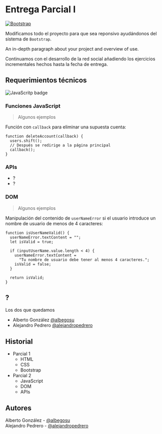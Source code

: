 # Entrega Parcial I

[![Bootstrap][bootstrap.com]][bootstrap-url]

Modificamos todo el proyecto para que sea reponsivo ayudándonos del sistema de `Bootstrap`.

An in-depth paragraph about your project and overview of use.

Continuamos con el desarrollo de la red social añadiendo los ejercicios incrementales hechos hasta la fecha de entrega.

## Requerimientos técnicos

![JavaScritp badge](https://badges.aleen42.com/src/javascript.svg)

### Funciones JavaScript

> Algunos ejemplos

Función con `callback` para eliminar una supuesta cuenta:

```
function deleteAccount(callback) {
  users.shift();
  // Después se redirige a la página principal
  callback();
}
```

### APIs

- ?
- ?

### DOM

> Algunos ejemplos

Manipulación del contenido de `userNameError` si el usuario introduce un nombre de usuario de menos de 4 caracteres:

```
function isUserNameValid() {
  userNameError.textContent = "";
  let isValid = true;

  if (inputUserName.value.length < 4) {
    userNameError.textContent =
      "Tu nombre de usuario debe tener al menos 4 caracteres.";
    isValid = false;
  }

  return isValid;
}
```

## ?

Los dos que quedamos

- Alberto González [@albegosu](https://github.com/albegosu)
- Alejandro Pedrero [@alejandropedrero](https://github.com/alejandropedrero)

## Historial

- Parcial 1
  - HTML
  - CSS
  - Bootstrap
- Parcial 2
  - JavaScript
  - DOM
  - APIs

## Autores

Alberto González - [@albegosu](https://github.com/albegosu)  
Alejandro Pedrero - [@alejandropedrero](https://github.com/alejandropedrero)

[bootstrap.com]: https://img.shields.io/badge/Bootstrap-563D7C?style=for-the-badge&logo=bootstrap&logoColor=white
[bootstrap-url]: https://getbootstrap.com
[javascript]: https://badges.aleen42.com/src/javascript.svg
[javascript-url]: https://developer.mozilla.org/es/docs/Web/JavaScript

